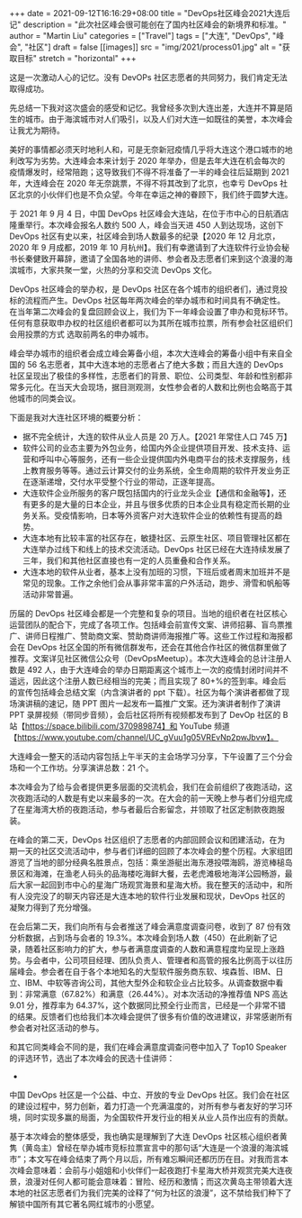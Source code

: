 +++
date = 2021-09-12T16:16:29+08:00
title = "DevOps社区峰会2021大连后记"
description = "此次社区峰会很可能创在了国内社区峰会的新境界和标准。"
author = "Martin Liu"
categories = ["Travel"]
tags = ["大连", "DevOps", "峰会", "社区"]
draft = false
[[images]]
  src = "img/2021/process01.jpg"
  alt = "获取目标"
  stretch = "horizontal"
+++

这是一次激动人心的记忆。没有 DevOPs 社区志愿者的共同努力，我们肯定无法取得成功。

<!--more-->

先总结一下我对这次盛会的感受和记忆。我曾经多次到大连出差，大连并不算是陌生的城市。由于海滨城市对人们吸引，以及人们对大连一如既往的美誉，本次峰会让我尤为期待。

美好的事情都必须天时地利人和，可是无奈新冠疫情几乎将大连这个港口城市的地利改写为劣势。大连峰会本来计划于 2020 年举办，但是去年大连在机会每次的疫情爆发时，经常陪跑；这导致我们不得不将准备了一半的峰会往后延期到 2021 年，大连峰会在 2020 年无奈跳票，不得不将其改到了北京，也幸亏 DevOps 社区北京的小伙伴们也是不负众望。今年在幸运之神的眷顾下，我们终于圆梦大连。

于 2021 年 9 ⽉ 4 ⽇，中国 DevOps 社区峰会⼤连站，在位于市中心的⽇航酒店隆重举⾏。本次峰会报名⼈数约 500 ⼈，峰会当天进 450 ⼈到达现场，这创下 DevOps 社区有史以来，社区峰会到场⼈数最多的纪录【2020 年 12 月北京，2020 年 9 月成都，2019 年 10 月杭州】。我们有幸邀请到了⼤连软件⾏业协会秘书⻓秦健致开幕辞，邀请了全国各地的讲师、参会者及志愿者们来到这个浪漫的海滨城市，大家共聚一堂，火热的分享和交流 DevOps ⽂化。

DevOps 社区峰会的举办权，是 DevOps 社区在各个城市的组织者们，通过竞投标的流程而产生。DevOps 社区每年两次峰会的举办城市和时间具有不确定性。在当年第二次峰会的复盘回顾会议上，我们为下一年峰会设置了申办和竞标环节。任何有意获取申办权的社区组织者都可以为其所在城市拉票，所有参会社区组织们会用投票的方式 选取前两名的申办城市。

峰会举办城市的组织者会成立峰会筹备小组，本次⼤连峰会的筹备⼩组中有来⾃全国的 56 名志愿者，其中⼤连本地的志愿者占了绝⼤多数；而且大连的 DevOps 社区呈现出了极佳的多样性，志愿者们的背景、职位、公司类型、年龄和性别都非常多元化。在当天大会现场，据目测观测，女性参会者的人数和比例也会略高于其他城市的同类会议。

下⾯是我对⼤连社区环境的概要分析：

- 据不完全统计，⼤连的软件从业⼈员是 20 万⼈。【2021 年常住人口 745 万】
- 软件公司的业态主要为外包业务，给国内外企业提供项目开发、技术⽀持、运营和呼叫中⼼等服务，还有⼀些企业提供国内外电商平台的技术⽀撑服务，线上教育服务等等。通过云计算交付的业务系统，全生命周期的软件开发业务正在逐渐递增，交付⽔平受整个⾏业的带动，正逐年提⾼。
- ⼤连软件企业所服务的客户既包括国内的⾏业⻰头企业【通信和金融等】，还有更多的是⼤量的⽇本企业，并且与很多优质的⽇本企业具有稳定而长期的业务关系。受疫情影响，⽇本等外资客户对⼤连软件企业的依赖性有提⾼的趋势。
- ⼤连本地有⽐较丰富的社区存在，敏捷社区、云原⽣社区、项目管理社区都在⼤连举办过线下和线上的技术交流活动。DevOps 社区已经在⼤连持续发展了三年，我们和其他社区直接也有⼀定的⼈员重叠和合作关系。
- ⼤连本地的软件从业者，基本上没有加班的习惯，下班后或者周末加班并不是常⻅的现象。⼯作之余他们会从事⾮常丰富的户外活动，跑步、滑雪和帆船等活动非常普遍。

历届的 DevOps 社区峰会都是一个完整和复杂的项目。当地的组织者在社区核心运营团队的配合下，完成了各项工作。包括峰会前宣传⽂案、讲师招募、盲⻦票推广、讲师⽇程推广、赞助商⽂案、赞助商讲师海报推广等。这些工作过程和海报都会在 DevOps 社区全国的所有微信群发布，还会在其他合作社区的微信群⾥做了推荐。⽂案详⻅社区微信公众号（DevOpsMeetup）。本次大连峰会的总计注册人数是 492 人，由于大连峰会的举办日期距离这个城市上一次的疫情封闭时间并不遥远，因此这个注册人数已经相当的完美；而且实现了 80+%的签到率。峰会后的宣传包括峰会总结⽂案（内含演讲者的 ppt 下载）。社区为每个演讲者都做了现场演讲稿的速记，随 PPT 图⽚⼀起发布⼀篇推广⽂案。还为演讲者制作了演讲 PPT 录屏视频（带同步⾳频），会后社区将所有视频都发布到了 DevOp 社区的 B 站【https://space.bilibili.com/370989874】和 YouTube 频道【https://www.youtube.com/channel/UC_gVuu1g05VREvNp2pwJbvw】。

大连峰会⼀整天的活动内容包括上午半天的主会场学习分享，下午设置了三个分会场和⼀个⼯作坊。分享演讲总数：21 个。

本次峰会为了给与会者提供更多层⾯的交流机会，我们在会前组织了夜跑活动，这次夜跑活动的⼈数是有史以来最多的⼀次。在⼤会的前⼀天晚上参与者们分组完成了在星海湾⼤桥的夜跑活动，参与者最后合影留念，并领取了社区定制款夜跑服装。

在峰会的第⼆天，DevOps 社区组织了志愿者的内部回顾会议和团建活动，在为期⼀天的社区交流活动中，参与者们详细的回顾了本次峰会的整个历程。大家组团游览了当地的部分经典名胜景点，包括：乘坐游艇出海东港投喂海鸥，游览棒槌岛景区和海滩，在渔老人码头的品海楼吃海鲜大餐，去老虎滩极地海洋公园畅游，最后大家一起回到市中心的星海广场观赏海景和星海大桥。我在整天的活动中，和所有人没完没了的聊天内容还是大连本地的软件行业发展和现状，DevOps 社区的凝聚⼒得到了充分增强。

在会后第⼆天，我们向所有与会者推送了峰会满意度调查问卷，收到了 87 份有效分析数据，占到场与会者的 19.3%。本次峰会到场⼈数（450）在此刷新了记录，随着社区影响⼒的扩⼤，参与者满意度调查的⼈数和满意程度均呈现上涨趋势。与会者中，公司项目经理、团队负责⼈、管理者和⾼管的报名⽐例⾼于以往历届峰会。参会者在自于各个本地知名的⼤型软件服务商东软、埃森哲、IBM、日立、IBM、中软等咨询公司，其他⼤型外企和软企业占⽐较多。从调查数据中看到：非常满意（67.82%）和满意（26.44%）。对本次活动的净推荐值 NPS 高达 9.01 分，推荐率为 64.37%，这个数据同比预全行业而言，已经是一个非常不错的结果。反馈者们也给我们本次峰会提供了很多有价值的改进建议，非常感谢所有参会者对社区活动的参与。

和其它同类峰会不同的是，我们在峰会满意度调查问卷中加入了 Top10 Speaker 的评选环节，选出了本次峰会的民选十佳讲师：

-

中国 DevOps 社区是⼀个公益、中⽴、开放的专业 DevOps 社区。我们会在社区的建设过程中，努⼒创新，着⼒打造⼀个充满温度的，对所有参与者友好的学习环境，同时实现多赢的局⾯，为全国软件开发行业的相关从业人员作出应有的贡献。

基于本次峰会的整体感受，我也确实是理解到了大连 DevOps 社区核心组织者黄隽（黄岛主）曾经在举办城市竞标拉票宣言中的那句话“大连是一个浪漫的海滨城市”；本文写在峰会结束了两个月以后，所有难忘瞬间还都历历在目。对我而言本次峰会意味着：会前与小姐姐和小伙伴们一起夜跑打卡星海大桥并观赏完美大连夜景，浪漫对任何人都可能会意味着：冒险、经历和激情；而这次黄岛主带领着大连本地的社区志愿者们为我们完美的诠释了“何为社区的浪漫”，这不禁给我们种下了解锁中国所有其它著名网红城市的小愿望。
